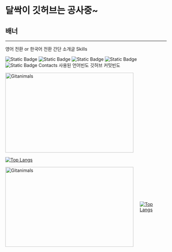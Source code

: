 # 달싹이 깃허브는 공사중~
## 배너
---
영어 전환 or 한국어 전환
간단 소개글
Skills

![Static Badge](https://img.shields.io/badge/C-A8B9CC?style=plastic&logo=C&logoColor=ffffff)
![Static Badge](https://img.shields.io/badge/C%2B%2B-00599C?style=plastic&logo=C%2B%2B&logoColor=ffffff)
![Static Badge](https://img.shields.io/badge/C%23-black?style=plastic)
![Static Badge](https://img.shields.io/badge/Python-3776AB?style=plastic&logo=Python&logoColor=ffffff)<br>
![Static Badge](https://img.shields.io/badge/Unity-black?style=plastic&logo=Unity&logoColor=ffffff)
Contacts
사용된 언어빈도
깃허브 커밋빈도

<a href="https://github.com/devxb/gitanimals">
  <img src="https://render.gitanimals.org/farms/j1sung" width="400" height="250" alt="Gitanimals"/>
</a>

[![Top Langs](https://github-readme-stats.vercel.app/api/top-langs/?username=j1sung&layout=compact)](https://github.com/j1sung)

<div style="display: flex; align-items: center;">
  <a href="https://github.com/devxb/gitanimals" style="margin-right: 20px;">
    <img
      src="https://render.gitanimals.org/farms/j1sung"
      width="400"
      height="250"
      alt="Gitanimals"
    />
  </a>
  <a href="https://github.com/j1sung">
    <img
      src="https://github-readme-stats.vercel.app/api/top-langs/?username=j1sung&layout=compact"
      alt="Top Langs"
    />
  </a>
</div>
